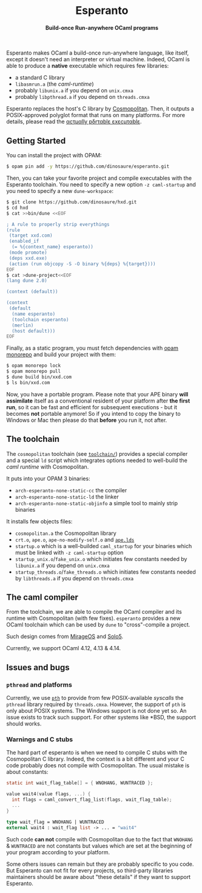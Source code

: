 <h1 align="center">Esperanto</h1>
<h4 align="center">Build-once Run-anywhere OCaml programs</h4>
<br>

Esperanto makes OCaml a build-once run-anywhere language, like itself, except
it doesn't need an interpreter or virtual machine. Indeed, OCaml is able to
produce a **native** executable which requires few libraries:
- a standard C library
- `libasmrun.a` (the _caml-runtime_)
- probably `libunix.a` if you depend on `unix.cmxa`
- probably `libpthread.a` if you depend on `threads.cmxa`

Esperanto replaces the host's C library by [Cosmopolitan][cosmopolitan]. Then,
it outputs a POSIX-approved polyglot format that runs on many platforms. For
more details, please read the [αcτµαlly pδrταblε εxεcµταblε][ape].

## Getting Started

You can install the project with OPAM:
```sh
$ opam pin add -y https://github.com/dinosaure/esperanto.git
```

Then, you can take your favorite project and compile executables with the
Esperanto toolchain. You need to specify a new option `-z caml-startup`
and you need to specify a new `dune-workspace`:
```sh
$ git clone https://github.com/dinosaure/hxd.git
$ cd hxd
$ cat >>bin/dune <<EOF

; A rule to properly strip everythings
(rule
 (target xxd.com)
 (enabled_if
  (= %{context_name} esperanto))
 (mode promote)
 (deps xxd.exe)
 (action (run objcopy -S -O binary %{deps} %{target})))
EOF
$ cat >dune-project<<EOF
(lang dune 2.0)

(context (default))

(context
 (default
  (name esperanto)
  (toolchain esperanto)
  (merlin)
  (host default)))
EOF
```

Finally, as a static program, you must fetch dependencies with
[opam monorepo][opam-monorepo] and build your project with them:
```sh
$ opam monorepo lock
$ opam monorepo pull
$ dune build bin/xxd.com
$ ls bin/xxd.com
```

Now, you have a portable program. Please note that your APE binary
**will assimilate** itself as a conventional resident of your platform after
**the first run**, so it can be fast and efficient for subsequent executions -
but it becomes **not** portable anymore! So if you intend to copy the binary to
Windows or Mac then please do that **before** you run it, not after.

## The toolchain

The `cosmopolitan` toolchain (see [`toolchain/`](./toolchain)) provides a
special compiler and a special `ld` script which integrates options needed
to well-build the _caml runtime_ with Cosmopolitan.

It puts into your OPAM 3 binaries:
- `arch-esperanto-none-static-cc` the compiler
- `arch-esperanto-none-static-ld` the linker
- `arch-esperanto-none-static-objinfo` a simple tool to mainly strip binaries

It installs few objects files:
- `cosmopolitan.a` the Cosmopolitan library
- `crt.o`, `ape.o`, `ape-no-modify-self.o` and [`ape.lds`][ape.lds]
- `startup.o` which is a well-builded `caml_startup` for your binaries which
  must be linked with `-z caml-startup` option
- `startup_unix.o`/`fake_unix.o` which initiates few constants needed by
  `libunix.a` if you depend on `unix.cmxa`
- `startup_threads.o`/`fake_threads.o` which initiates few constants needed by
  `libthreads.a` if you depend on `threads.cmxa`

## The caml compiler

From the toolchain, we are able to compile the OCaml compiler and its runtime
with Cosmopolitan (with few fixes). `esperanto` provides a new OCaml toolchain
which can be used by `dune` to "cross"-compile a project.

Such design comes from [MirageOS][mirage] and [Solo5][solo5].

Currently, we support OCaml 4.12, 4.13 & 4.14.

## Issues and bugs

### `pthread` and platforms

Currently, we use [`pth`][pth] to provide from few POSIX-available _syscalls_
the `pthread` library required by `threads.cmxa`. However, the support of `pth`
is only about POSIX systems. The Windows support is not done yet so. An issue
exists to track such support. For other systems like \*BSD, the support should
works.

### Warnings and C stubs

The hard part of esperanto is when we need to compile C stubs with the
Cosmopolitan C library. Indeed, the context is a bit different and your C code
probably does not compile with Cosmopolitan. The usual mistake is about
constants:
```c
static int wait_flag_table[] = { WNOHANG, WUNTRACED };

value wait4(value flags, ...) {
  int flags = caml_convert_flag_list(flags, wait_flag_table);
  ...
}
```

```ocaml
type wait_flag = WNOHANG | WUNTRACED
external wait4 : wait_flag list -> ... = "wait4"
```

Such code **can not** compile with Cosmopolitan due to the fact that `WNOHANG`
& `WUNTRACED` are not constants but values which are set at the beginning of
your program according to your platform.

Some others issues can remain but they are probably specific to you code. But
Esperanto can not fit for every projects, so third-party libraries maintainers
should be aware about "these details" if they want to support Esperanto.

[ape]: https://justine.lol/ape.html
[cosmopolitan]: https://justine.lol/cosmopolitan/index.html
[ape.lds]: https://justine.lol/cosmopolitan/ape.lds
[mirage]: https://mirage.io/
[solo5]: https://github.com/Solo5/solo5
[opam-monorepo]: https://github.com/ocamllabs/opam-monorepo
[pth]: https://www.gnu.org/software/pth/
